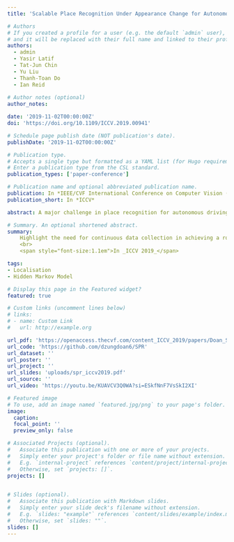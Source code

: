 ```yaml
---
title: 'Scalable Place Recognition Under Appearance Change for Autonomous Driving'

# Authors
# If you created a profile for a user (e.g. the default `admin` user), write the username (folder name) here
# and it will be replaced with their full name and linked to their profile.
authors:
  - admin
  - Yasir Latif
  - Tat-Jun Chin
  - Yu Liu
  - Thanh-Toan Do
  - Ian Reid
  
# Author notes (optional)
author_notes:

date: '2019-11-02T00:00:00Z'
doi: 'https://doi.org/10.1109/ICCV.2019.00941'

# Schedule page publish date (NOT publication's date).
publishDate: '2019-11-02T00:00:00Z'

# Publication type.
# Accepts a single type but formatted as a YAML list (for Hugo requirements).
# Enter a publication type from the CSL standard.
publication_types: ['paper-conference']

# Publication name and optional abbreviated publication name.
publication: In *IEEE/CVF International Conference on Computer Vision (ICCV 2019)*
publication_short: In *ICCV*

abstract: A major challenge in place recognition for autonomous driving is to be robust against appearance changes due to short-term (e.g., weather, lighting) and long-term (seasons, vegetation growth, etc.) environmental variations. A promising solution is to continuously accumulate images to maintain an adequate sample of the conditions and incorporate new changes into the place recognition decision. However, this demands a place recognition technique that is scalable on an ever growing dataset. To this end, we propose a novel place recognition technique that can be efficiently retrained and compressed, such that the recognition of new queries can exploit all available data (including recent changes) without suffering from visible growth in computational cost. Underpinning our method is a novel temporal image matching technique based on Hidden Markov Models. Our experiments show that, compared to state-of-the-art techniques, our method has much greater potential for large-scale place recognition for autonomous driving.

# Summary. An optional shortened abstract.
summary: 
    Highlight the need for continuous data collection in achieving a robust place recognition system. This drives our proposal for a scalable solution based on the Hidden Markov Model.
    <br>
    <span style="font-size:1.1em">In _ICCV 2019_</span>

tags: 
- Localisation
- Hidden Markov Model

# Display this page in the Featured widget?
featured: true

# Custom links (uncomment lines below)
# links:
# - name: Custom Link
#   url: http://example.org

url_pdf: 'https://openaccess.thecvf.com/content_ICCV_2019/papers/Doan_Scalable_Place_Recognition_Under_Appearance_Change_for_Autonomous_Driving_ICCV_2019_paper.pdf'
url_code: 'https://github.com/dzungdoan6/SPR'
url_dataset: ''
url_poster: ''
url_project: ''
url_slides: 'uploads/spr_iccv2019.pdf'
url_source: ''
url_video: 'https://youtu.be/KUAVCV3Q0WA?si=ESkfNnF7VsSkI2XI'

# Featured image
# To use, add an image named `featured.jpg/png` to your page's folder.
image:
  caption: 
  focal_point: ''
  preview_only: false

# Associated Projects (optional).
#   Associate this publication with one or more of your projects.
#   Simply enter your project's folder or file name without extension.
#   E.g. `internal-project` references `content/project/internal-project/index.md`.
#   Otherwise, set `projects: []`.
projects: []
  

# Slides (optional).
#   Associate this publication with Markdown slides.
#   Simply enter your slide deck's filename without extension.
#   E.g. `slides: "example"` references `content/slides/example/index.md`.
#   Otherwise, set `slides: ""`.
slides: []
---
```

